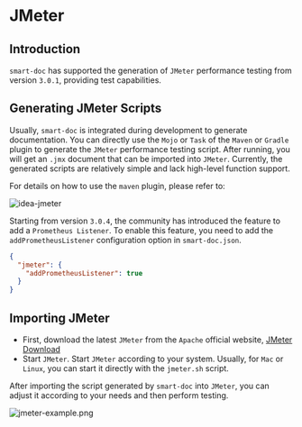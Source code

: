 # JMeter
## Introduction

`smart-doc` has supported the generation of `JMeter` performance testing from version `3.0.1`, providing test capabilities.

## Generating JMeter Scripts

Usually, `smart-doc` is integrated during development to generate documentation.
You can directly use the `Mojo` or `Task` of the `Maven` or `Gradle` plugin to generate the `JMeter` performance testing script.
After running, you will get an `.jmx` document that can be imported into `JMeter`. Currently,
the generated scripts are relatively simple and lack high-level function support.

For details on how to use the `maven` plugin, please refer to:

![idea-jmeter](/assets/idea-jmeter.png)

Starting from version `3.0.4`, the community has introduced the feature to add a `Prometheus Listener`. 
To enable this feature, you need to add the `addPrometheusListener` configuration option in `smart-doc.json`.

```json
{
  "jmeter": {
    "addPrometheusListener": true
  }
}
```

## Importing JMeter

- First, download the latest `JMeter` from the `Apache` official website, [JMeter Download](https://jmeter.apache.org/download_jmeter.cgi)
- Start `JMeter`. Start `JMeter` according to your system. Usually, for `Mac` or `Linux`, you can start it directly with the `jmeter.sh` script.

After importing the script generated by `smart-doc` into `JMeter`, you can adjust it according to your needs and then perform testing.

![jmeter-example.png](/assets/jmeter-example.png)